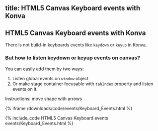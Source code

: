 title: HTML5 Canvas Keyboard events with Konva
---

## HTML5 Canvas Keyboard events with Konva

There is not build-in keyboards events like `keydown` or `keyup` in Konva.

### But how to listen keydown or keyup events on canvas?

You can easily add them by two ways:

1. Listen global events on `window` object
2. Or make stage container focusable with `tabIndex` property and listen events on it.

Instructions: move shape with arrows

{% iframe /downloads/code/events/Keyboard_Events.html %}

{% include_code HTML5 Canvas Keyboard events events/Keyboard_Events.html %}
